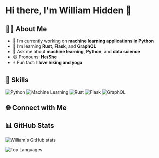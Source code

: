 # Hi there, I'm William Hidden 👋

## 🧑‍💻 About Me
- 🔭 I’m currently working on **machine learning applications in Python**
- 🌱 I’m learning **Rust**, **Flask**, and **GraphQL**
- 💬 Ask me about **machine learning**, **Python**, and **data science**
- 😄 Pronouns: **He/She**
- ⚡ Fun fact: **I love hiking and yoga**

## 🚀 Skills

![Python](https://img.shields.io/badge/Code-Python-informational?style=flat&logo=python&logoColor=white&color=3776AB)
![Machine Learning](https://img.shields.io/badge/Code-Machine%20Learning-informational?style=flat&logo=scikit-learn&logoColor=white&color=F7931E)
![Rust](https://img.shields.io/badge/Code-Rust-informational?style=flat&logo=rust&logoColor=white&color=000000)
![Flask](https://img.shields.io/badge/Framework-Flask-informational?style=flat&logo=flask&logoColor=white&color=000000)
![GraphQL](https://img.shields.io/badge/Code-GraphQL-informational?style=flat&logo=graphql&logoColor=white&color=E10098)

## 🌐 Connect with Me

<!-- Uncomment and add your social media links -->
<!--
[![LinkedIn](https://img.shields.io/badge/LinkedIn-WilliamHidden-informational?style=flat&logo=linkedin&logoColor=white&color=0e76a8)](https://www.linkedin.com/in/william-hidden)
[![Email](https://img.shields.io/badge/Email-william.hidden%40example.com-informational?style=flat&logo=gmail&logoColor=white&color=D14836)](mailto:william.hidden@example.com)
-->

## 📊 GitHub Stats

![William's GitHub stats](https://github-readme-stats.vercel.app/api?hidden-yazaki=william.hidden@us.yazaki.com&show_icons=true&theme=default)

![Top Languages](https://github-readme-stats.vercel.app/api/top-langs/?hidden-yazaki=william.hidden@us.yazaki.com&layout=compact&theme=default)
